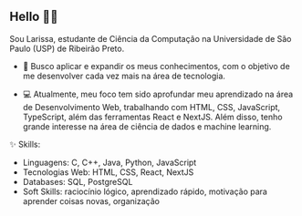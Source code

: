 ## Hello 👋😊
Sou Larissa, estudante de Ciência da Computação na Universidade de São Paulo (USP) de Ribeirão Preto.
- 🔭 Busco aplicar e expandir os meus conhecimentos, com o objetivo de me desenvolver cada vez mais na área de tecnologia.

- 💻 Atualmente, meu foco tem sido aprofundar meu aprendizado na área de Desenvolvimento Web, trabalhando com HTML, CSS, JavaScript, TypeScript, além das ferramentas React e NextJS. Além disso, tenho grande interesse na área de ciência de dados e machine learning.

✨ Skills:
 - Linguagens: C, C++, Java, Python, JavaScript
 - Tecnologias Web: HTML, CSS, React, NextJS
 - Databases: SQL, PostgreSQL
 - Soft Skills: raciocínio lógico, aprendizado rápido, motivação para aprender coisas novas, organização
